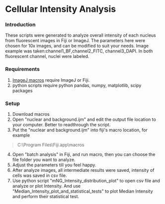 # Cellular Intensity Analysis
### Introduction
These scripts were generated to analyze overall intensity of each nucleus from fluorescent images in Fiji or ImageJ.
The parameters here were chosen for 10x images, and can be modified to suit your needs. Image example was taken:channel1_BF,channel2_FITC, channel3_DAPI. In both fluorescent channel, nuclei were labeled.

### Requirements
1. [ImageJ macros](https://github.com/BoHuangLab/Cellular_Intensity_Analysis/tree/master/ijm_macros) require ImageJ or Fiji.
2. python scripts require python pandas, numpy, matplotlib, scipy packages

### Setup
1. Download macros
2. Open "nuclear and background.ijm" and edit the output file location to your computer. Better to readthrough the script.
3. Put the "nuclear and background.ijm" into fiji's macro location, for example
>C:\Program Files\Fiji.app\macros
4. Open "batch analysis" in Fiji, and run macro, then you can choose the file folder you want to analyze.
5. Adjust the parameters till you feel happy.
6. After analyze images, all intermediate results were saved, intensity of cells was saved in csv file. 
7. Use python script "mNG_Intensity_distribution_plot" to open csv file and analyze or plot Intensity. And use "Median_Intensity_plot_and_statistical_tests" to plot Median Intensity and perform their statistical test. 
